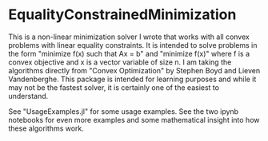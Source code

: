 # EqualityConstrainedMinimization

This is a non-linear minimization solver I wrote that works with all convex problems
with linear equality constraints. It is intended to solve problems in the form
"minimize f(x) such that Ax = b" and "minimize f(x)" where f is a convex objective 
and x is a vector variable of size n. I am taking the algorithms directly from 
"Convex Optimization" by Stephen Boyd and Lieven Vandenberghe. This package is 
intended for learning purposes and while it may not be the fastest solver, it is 
certainly one of the easiest to understand.

See "UsageExamples.jl" for some usage examples.
See the two ipynb notebooks for even more examples and some mathematical insight into how these algorithms work.
